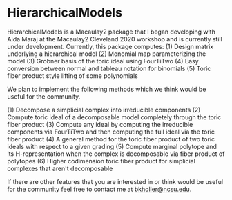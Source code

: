# HierarchicalModels
 
HierarchicalModels is a Macaulay2 package that I began developing with Aida Maraj at the Macaulay2 Cleveland 2020 workshop and is currently still under development.
Currently, this package computes:
(1) Design matrix underlying a hierarchical model
(2) Monomial map parameterizing the model
(3) Grobner basis of the toric ideal using FourTiTwo
(4) Easy conversion between normal and tableau notation for binomials
(5) Toric fiber product style lifting of some polynomials

We plan to implement the following methods which we think would be useful for the community. 

(1) Decompose a simplicial complex into irreducible components
(2) Compute toric ideal of a decomposable model completely through the toric fiber product
(3) Compute any ideal by computing the irreducible components via FourTiTwo and then computing the full ideal via the toric fiber product
(4) A general method for the toric fiber product of two toric ideals with respect to a given grading
(5) Compute marginal polytope and its H-representation when the complex is decomposable via fiber product of polytopes
(6) Higher codimension toric fiber product for simplicial complexes that aren't decomposable

If there are other features that you are interested in or think would be useful for the community feel free to contact me at bkholler@ncsu.edu. 
